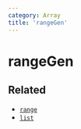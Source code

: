 ```yaml
---
category: Array
title: 'rangeGen'
---
```


# rangeGen


## Related

- [`range`](/array/range)
- [`list`](/array/list)
